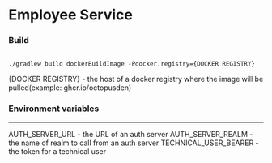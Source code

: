 # Employee Service

### Build

```shell

./gradlew build dockerBuildImage -Pdocker.registry={DOCKER REGISTRY}
```

{DOCKER REGISTRY} - the host of a docker registry where the image will be pulled(example: ghcr.io/octopusden)

### Environment variables

-----
AUTH_SERVER_URL - the URL of an auth server
AUTH_SERVER_REALM - the name of realm to call from an auth server
TECHNICAL_USER_BEARER - the token for a technical user